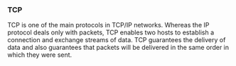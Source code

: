 ### TCP

TCP is one of the main protocols in TCP/IP networks. Whereas the IP protocol deals only with packets, TCP enables two hosts to establish a connection and exchange streams of data. TCP guarantees the delivery of data and also guarantees that packets will be delivered in the same order in which they were sent.&nbsp;